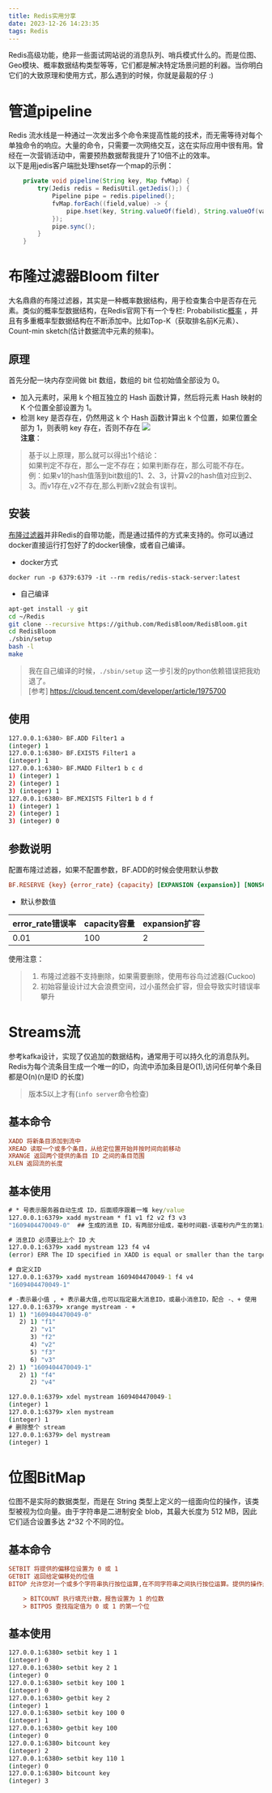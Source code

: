 ```yaml
---
title: Redis实用分享
date: 2023-12-26 14:23:35
tags: Redis
---
```

Redis高级功能，绝非一些面试网站说的消息队列、哨兵模式什么的。而是位图、Geo模块、概率数据结构类型等等，它们都是解决特定场景问题的利器。当你明白它们的大致原理和使用方式，那么遇到的时候，你就是最靓的仔 :)
<!--more-->

# 管道pipeline
Redis 流水线是一种通过一次发出多个命令来提高性能的技术，而无需等待对每个单独命令的响应。大量的命令，只需要一次网络交互，这在实际应用中很有用。曾经在一次营销活动中，需要预热数据帮我提升了10倍不止的效率。  
以下是用jedis客户端批处理hset存一个map的示例：  
``` java
    private void pipeline(String key, Map fvMap) {
        try(Jedis redis = RedisUtil.getJedis();) {
            Pipeline pipe = redis.pipelined();
            fvMap.forEach((field,value) -> {
                pipe.hset(key, String.valueOf(field), String.valueOf(value));
            });
            pipe.sync();
        }
    }
```

# 布隆过滤器Bloom filter
大名鼎鼎的布隆过滤器，其实是一种概率数据结构，用于检查集合中是否存在元素。类似的概率型数据结构，在Redis官网下有一个专栏: Probabilistic[概率](https://redis.io/docs/data-types/probabilistic/) ，并且有多重概率型数据结构在不断添加中。比如Top-K（获取排名前K元素）、Count-min sketch(估计数据流中元素的频率)。

## 原理
首先分配一块内存空间做 bit 数组，数组的 bit 位初始值全部设为 0。  
- 加入元素时，采用 k 个相互独立的 Hash 函数计算，然后将元素 Hash 映射的 K 个位置全部设置为 1。
- 检测 key 是否存在，仍然用这 k 个 Hash 函数计算出 k 个位置，如果位置全部为 1，则表明 key 存在，否则不存在
![](https://ask.qcloudimg.com/http-save/yehe-2253892/6f68e8517ae6e68ac63f4a34b8d14ca5.png)  
**注意**： 
> 基于以上原理，那么就可以得出1个结论：  
如果判定不存在，那么一定不存在；如果判断存在，那么可能不存在。  
例：如果v1的hash值落到bit数组的1、2、3，计算v2的hash值对应到2、3。而v1存在,v2不存在,那么判断v2就会有误判。


## 安装
[布隆过滤器](https://github.com/RedisBloom/RedisBloom/)并非Redis的自带功能，而是通过插件的方式来支持的。你可以通过docker直接运行打包好了的docker镜像，或者自己编译。    

- docker方式
```
docker run -p 6379:6379 -it --rm redis/redis-stack-server:latest
```

- 自己编译
``` bash
apt-get install -y git
cd ~/Redis
git clone --recursive https://github.com/RedisBloom/RedisBloom.git
cd RedisBloom
./sbin/setup
bash -l
make
```
> 我在自己编译的时候，`./sbin/setup` 这一步引发的python依赖错误把我劝退了。  
[参考] https://cloud.tencent.com/developer/article/1975700

## 使用
``` bash
127.0.0.1:6380> BF.ADD Filter1 a 
(integer) 1
127.0.0.1:6380> BF.EXISTS Filter1 a 
(integer) 1
127.0.0.1:6380> BF.MADD Filter1 b c d
1) (integer) 1
2) (integer) 1
3) (integer) 1
127.0.0.1:6380> BF.MEXISTS Filter1 b d f
1) (integer) 1
2) (integer) 1
3) (integer) 0

```

## 参数说明
配置布隆过滤器，如果不配置参数，BF.ADD的时候会使用默认参数  
``` ini
BF.RESERVE {key} {error_rate} {capacity} [EXPANSION {expansion}] [NONSCALING]
```
- 默认参数值  

|error_rate错误率|capacity容量|expansion扩容|
|--|--|--|
|0.01|100|2|  

使用注意：
> 1. 布隆过滤器不支持删除，如果需要删除，使用布谷鸟过滤器(Cuckoo)  
> 2. 初始容量设计过大会浪费空间，过小虽然会扩容，但会导致实时错误率攀升
 

# Streams流
参考kafka设计，实现了仅追加的数据结构，通常用于可以持久化的消息队列。
Redis为每个流条目生成一个唯一的ID，向流中添加条目是O(1),访问任何单个条目都是O(n)(n是ID 的长度)
> 版本5以上才有(`info server`命令检查)  



## 基本命令
``` ini
XADD 将新条目添加到流中
XREAD 读取一个或多个条目，从给定位置开始并按时间向前移动
XRANGE 返回两个提供的条目 ID 之间的条目范围
XLEN 返回流的长度
```

## 基本使用
``` cmd
# * 号表示服务器自动生成 ID，后面顺序跟着一堆 key/value
127.0.0.1:6379> xadd mystream * f1 v1 f2 v2 f3 v3
"1609404470049-0"  ## 生成的消息 ID，有两部分组成，毫秒时间戳-该毫秒内产生的第1条消息

# 消息ID 必须要比上个 ID 大
127.0.0.1:6379> xadd mystream 123 f4 v4  
(error) ERR The ID specified in XADD is equal or smaller than the target stream top item

# 自定义ID
127.0.0.1:6379> xadd mystream 1609404470049-1 f4 v4
"1609404470049-1"

# -表示最小值 , + 表示最大值,也可以指定最大消息ID，或最小消息ID，配合 -、+ 使用
127.0.0.1:6379> xrange mystream - +
1) 1) "1609404470049-0"
   2) 1) "f1"
      2) "v1"
      3) "f2"
      4) "v2"
      5) "f3"
      6) "v3"
2) 1) "1609404470049-1"
   2) 1) "f4"
      2) "v4"

127.0.0.1:6379> xdel mystream 1609404470049-1
(integer) 1
127.0.0.1:6379> xlen mystream
(integer) 1
# 删除整个 stream
127.0.0.1:6379> del mystream
(integer) 1
```

# 位图BitMap
位图不是实际的数据类型，而是在 String 类型上定义的一组面向位的操作，该类型被视为位向量。由于字符串是二进制安全 blob，其最大长度为 512 MB，因此它们适合设置多达 2^32 个不同的位。

## 基本命令
``` ini
SETBIT 将提供的偏移位设置为 0 或 1
GETBIT 返回给定偏移处的位值
BITOP 允许您对一个或多个字符串执行按位运算,在不同字符串之间执行按位运算。提供的操作是 AND、OR、XOR 和 NOT

	> BITCOUNT 执行填充计数，报告设置为 1 的位数
	> BITPOS 查找指定值为 0 或 1 的第一个位
```
## 基本使用
``` cmd
127.0.0.1:6380> setbit key 1 1
(integer) 0
127.0.0.1:6380> setbit key 2 1
(integer) 0
127.0.0.1:6380> setbit key 100 1
(integer) 0
127.0.0.1:6380> getbit key 2
(integer) 1
127.0.0.1:6380> setbit key 100 0
(integer) 1
127.0.0.1:6380> getbit key 100
(integer) 0
127.0.0.1:6380> bitcount key
(integer) 2
127.0.0.1:6380> setbit key 110 1
(integer) 0
127.0.0.1:6380> bitcount key
(integer) 3

```

